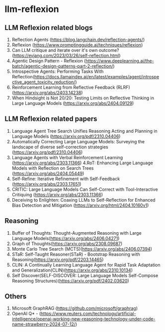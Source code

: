 # llm-reflexion
## LLM Reflexion related blogs

1. Reflection Agents (https://blog.langchain.dev/reflection-agents/)
2. Reflexion (https://www.promptingguide.ai/techniques/reflexion)
3. Can LLM critique and iterate over it's own outcome? (https://evjang.com/2023/03/26/self-reflection.html)
4. Agentic Design Pattern - Reflexion (https://www.deeplearning.ai/the-batch/agentic-design-patterns-part-2-reflection/)
5. Introspective Agents: Performing Tasks With Reflection(https://docs.llamaindex.ai/en/latest/examples/agent/introspective_agent_toxicity_reduction/)
6. Reinforcement Learning from Reflective Feedback (RLRF)(https://arxiv.org/abs/2403.14238)
7. When Hindsight is Not 20/20: Testing Limits on Reflective Thinking in Large Language Models (https://arxiv.org/abs/2404.09129)


## LLM Reflexion related papers

1. Language Agent Tree Search Unifies Reasoning Acting and Planning in Language Models (https://arxiv.org/pdf/2310.04406)
2. Automatically Correcting Large Language Models: Surveying the landscape of diverse self-correction strategies (https://arxiv.org/pdf/2310.04406)
3. Language Agents with Verbal Reinforcement Learning (https://arxiv.org/abs/2303.11366)
4.RoT: Enhancing Large Language Models with Reflection on Search Trees (https://arxiv.org/abs/2404.05449)
5. Self-Refine: Iterative Refinement with Self-Feedback (https://arxiv.org/abs/2303.17651)
6. CRITIC: Large Language Models Can Self-Correct with Tool-Interactive Critiquing (https://arxiv.org/abs/2303.11366)
7. Deceiving to Enlighten: Coaxing LLMs to Self-Reflection for Enhanced Bias Detection and Mitigation
(https://arxiv.org/html/2404.10160v1)


## Reasoning
1. Buffer of Thoughts: Thought-Augmented Reasoning with Large Language Models(https://arxiv.org/abs/2406.04271)
2. Graph of Thoughts(https://arxiv.org/abs/2308.09687)
3. Monte Carlo Tree Search (MCTS)(https://arxiv.org/abs/2406.07394)
4. STaR: Self-Taught Reasoner(STaR) - Bootstrap Reasoning with Reasoning(https://arxiv.org/pdf/2203.14465)
5. CLIN: A Continually Learning Language Agent for Rapid Task Adaptation and Generalization(CLIN)(https://arxiv.org/abs/2310.10134)
6. Self Discover(SELF-DISCOVER: Large Language Models Self-Compose Reasoning Structures)(https://arxiv.org/pdf/2402.03620)

## Others
1. Microsoft GraphRAG (https://github.com/microsoft/graphrag)
2. OpenAI Q* - (https://www.reuters.com/technology/artificial-intelligence/openai-working-new-reasoning-technology-under-code-name-strawberry-2024-07-12/)




